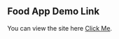 ## Food App Demo Link

You can view the site here
[Click Me](https://hdogukanozkan.github.io/food-design-work/).


